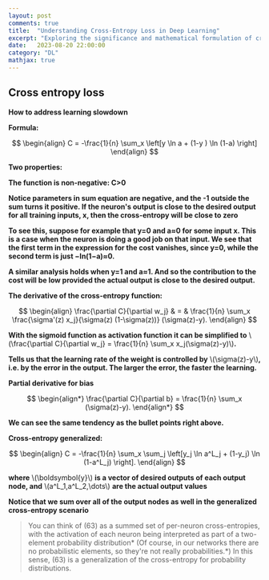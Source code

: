 ```yaml
---
layout: post
comments: true
title:  "Understanding Cross-Entropy Loss in Deep Learning"
excerpt: "Exploring the significance and mathematical formulation of cross-entropy loss, a cornerstone in neural network training."
date:   2023-08-20 22:00:00
category: "DL"
mathjax: true
---
```

## Cross entropy loss


**How to address learning slowdown**

**Formula:**

$$
\begin{align}
C = -\frac{1}{n} \sum_x \left[y \ln a + (1-y ) \ln (1-a) \right]
\end{align}
$$

**Two properties:**

**The function is non-negative: C>0**

**Notice parameters in sum equation are negative, and the -1 outside the sum turns it positive. If the neuron's output is close to the desired output for all training inputs, x, then the cross-entropy will be close to zero**

**To see this, suppose for example that y=0 and a≈0 for some input x. This is a case when the neuron is doing a good job on that input. We see that the first term in the expression for the cost vanishes, since y=0, while the second term is just −ln(1−a)≈0.** 

**A similar analysis holds when y=1 and a≈1. And so the contribution to the cost will be low provided the actual output is close to the desired output.**

**The derivative of the cross-entropy function:**

$$
\begin{align}
  \frac{\partial C}{\partial w_j} & = & \frac{1}{n}
  \sum_x \frac{\sigma'(z) x_j}{\sigma(z) (1-\sigma(z))}
  (\sigma(z)-y).
\end{align}
$$

**With the sigmoid function as activation function it can be simplified to** 
\\(\frac{\partial C}{\partial w_j} =  \frac{1}{n} \sum_x x_j(\sigma(z)-y)\\)**.**

**Tells us that the learning rate of the weight is controlled by** \\(\sigma(z)-y\\)**, i.e. by the error in the output. The larger the error, the faster the learning.**

**Partial derivative for bias**

$$
\begin{align*} 
  \frac{\partial C}{\partial b} = \frac{1}{n} \sum_x (\sigma(z)-y).
\end{align*}
$$

**We can see the same tendency as the bullet points right above.**

**Cross-entropy generalized:**

$$
\begin{align}  C = -\frac{1}{n} \sum_x
  \sum_j \left[y_j \ln a^L_j + (1-y_j) \ln (1-a^L_j) \right].
\end{align}
$$

**where** \\(\boldsymbol{y}\\) **is a vector of desired outputs of each output node, and** \\(a^L_1,a^L_2,\dots\\) **are the actual output values**

**Notice that we sum over all of the output nodes as well in the generalized cross-entropy scenario**

> You can think of (63) as a summed set of per-neuron cross-entropies, with the activation of each neuron being interpreted as part of a two-element probability distribution* (Of course, in our networks there are no probabilistic elements, so they're not really probabilities.*) In this sense, (63) is a generalization of the cross-entropy for probability distributions.